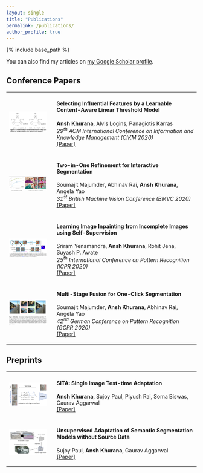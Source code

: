 ```yaml
---
layout: single
title: "Publications"
permalink: /publications/
author_profile: true
---
```



{% include base_path %}

You can also find my articles on [my Google Scholar profile](https://scholar.google.com/citations?user=2mWM1ZkAAAAJ).


Conference Papers
------
<section class="d-flex align-items-center" id="publications">
  <div class="resume-item d-flex flex-column flex-md-row">
  <div class="resume-content">
        <table width="100%" align="center" border="0" cellspacing="0" cellpadding="0">
  <tbody>
      <!-- CIKM-20 -->
      <tr>
        <!-- image -->
        <td width="25%">
          <img width="90%" src="/images/cikm2020.png" alt="obj">
        </td>
        <!-- content -->
        <td valign="middle" width="75%">
            <h4><papertitle>Selecting Influential Features by a Learnable Content-Aware Linear Threshold Model</papertitle></h4>
          <!-- authors -->
          <strong>Ansh Khurana</strong>,
          Alvis Logins,
          Panagiotis Karras 
          <br>
          <em>29<sup>th</sup> ACM International Conference on Information and Knowledge Management (CIKM 2020)</em>
          <br>
    <a href="https://doi.org/10.1145/3340531.3411886">[Paper]</a>
    <!-- <a href="">slides</a> -->
          <p></p>
          <!-- <p>Description</p> -->
        </td>
      </tr>
      <!-- BMVC-20 -->
      <tr>
        <!-- image -->
        <td width="25%">
          <img width="90%" src="/images/bmvc.jpg" alt="obj">
        </td>
        <!-- content -->
        <td valign="middle" width="75%">
            <h4><papertitle>Two-in-One Refinement for Interactive Segmentation</papertitle></h4>
          <!-- </a> -->
          <!-- <br> -->
          <!-- authors -->
          Soumajit Majumder,
          Abhinav Rai,
          <strong>Ansh Khurana</strong>,
          Angela Yao
          <br>
          <em>31<sup>st</sup> British Machine Vision Conference  (BMVC 2020)</em>
          <br>
    <a href="https://www.bmvc2020-conference.com/assets/papers/0702.pdf">[Paper]</a>
    <!-- <a href="slides.pdf">slides</a> -->
          <p></p>
          <!-- <p>Description</p> -->
        </td>
      </tr>
      <!-- ICPR-20 -->
      <tr>
        <!-- image -->
        <td width="25%">
          <img width="90%" src="/images/icpr2020.png" alt="obj">
        </td>
        <!-- content -->
        <td valign="middle" width="75%">
            <h4><papertitle>Learning Image Inpainting from Incomplete Images using Self-Supervision</papertitle></h4>
          <!-- </a> -->
          <!-- <br> -->
          <!-- authors -->
          Sriram Yenamandra,
          <strong>Ansh Khurana</strong>,
          Rohit Jena,
          Suyash P. Awate
          <br>
          <em>25<sup>th</sup> International Conference on Pattern Recognition  (ICPR 2020)</em>
          <br>
    <a href="https://ieeexplore.ieee.org/document/9413049">[Paper]</a>
    <!-- <a href="slides.pdf">slides</a> -->
          <p></p>
          <!-- <p>Description</p> -->
        </td>
      </tr>
      <!-- GCPR-20 -->
      <tr>
        <!-- image -->
        <td width="25%">
          <img width="90%" src="/images/gcpr2020.png" alt="obj">
        </td>
        <!-- content -->
        <td valign="middle" width="75%">
            <h4><papertitle>Multi-Stage Fusion for One-Click Segmentation</papertitle></h4>
          <!-- </a> -->
          <!-- <br> -->
          <!-- authors -->
          Soumajit Majumder,
          <strong>Ansh Khurana</strong>,
          Abhinav Rai,
          Angela Yao
          <br>
          <em>42<sup>nd</sup> German Conference on Pattern Recognition  (GCPR 2020)</em>
          <br>
    <a href="https://arxiv.org/abs/2010.09672">[Paper]</a>
    <!-- <a href="data">slides</a> -->
          <p></p>
          <!-- <p>Description</p> -->
        </td>
      </tr>
    </tbody>
    </table>
    </div>
    </div>
</section>

Preprints
------

<section class="d-flex align-items-center" id="publications">
  <div class="resume-item d-flex flex-column flex-md-row">
  <div class="resume-content">
        <table width="100%" align="center" border="0" cellspacing="0" cellpadding="0">
  <tbody>
      <!-- SITA -->
      <tr>
        <!-- image -->
        <td width="25%">
          <img width="90%" src="/images/sita.png" alt="obj">
        </td>
        <!-- content -->
        <td valign="middle" width="75%">
            <h4><papertitle>SITA: Single Image Test-time Adaptation</papertitle></h4>
          <!-- authors -->
          <strong>Ansh Khurana</strong>,
          Sujoy Paul,
          Piyush Rai,
          Soma Biswas, 
          Gaurav Aggarwal
          <br>
    <a href="https://arxiv.org/abs/2112.02355">[Paper]</a>
    <!-- <a href="">slides</a> -->
          <p></p>
          <!-- <p>Description</p> -->
        </td>
      </tr>
      <!-- no-src-da -->
      <tr>
        <!-- image -->
        <td width="25%">
          <img width="90%" src="/images/nsda.png" alt="obj">
        </td>
        <!-- content -->
        <td valign="middle" width="75%">
            <h4><papertitle>Unsupervised Adaptation of Semantic Segmentation Models without Source Data</papertitle></h4>
          <!-- authors -->
          Sujoy Paul,
          <strong>Ansh Khurana</strong>, 
          Gaurav Aggarwal
          <br>
    <a href="https://arxiv.org/abs/2112.02359">[Paper]</a>
    <!-- <a href="">slides</a> -->
          <p></p>
          <!-- <p>Description</p> -->
        </td>
      </tr>
    </tbody>
    </table>
    </div>
    </div>
</section>